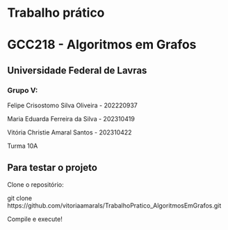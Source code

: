 <h1>Trabalho prático</h1>
<h1>GCC218 - Algoritmos em Grafos</h1>
<h2>Universidade Federal de Lavras</h2>

<h3>Grupo V: </h3>
  <p>Felipe Crisostomo Silva Oliveira - 202220937</p>
  <p>Maria Eduarda Ferreira da Silva - 202310419</p>
  <p>Vitória Christie Amaral Santos - 202310422</p>

Turma 10A

<h2>Para testar o projeto</h2>
<p>Clone o repositório: </p>
<p>git clone https://github.com/vitoriaamarals/TrabalhoPratico_AlgoritmosEmGrafos.git</p>
<p>Compile e execute! </p>
